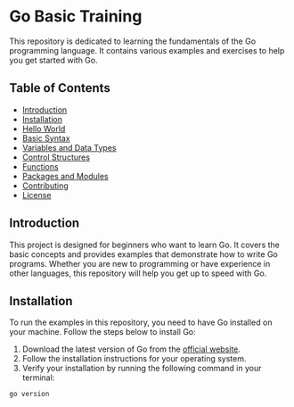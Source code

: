 # Go Basic Training

This repository is dedicated to learning the fundamentals of the Go programming language. It contains various examples and exercises to help you get started with Go.

## Table of Contents

- [Introduction](#introduction)
- [Installation](#installation)
- [Hello World](#hello-world)
- [Basic Syntax](#basic-syntax)
- [Variables and Data Types](#variables-and-data-types)
- [Control Structures](#control-structures)
- [Functions](#functions)
- [Packages and Modules](#packages-and-modules)
- [Contributing](#contributing)
- [License](#license)

## Introduction

This project is designed for beginners who want to learn Go. It covers the basic concepts and provides examples that demonstrate how to write Go programs. Whether you are new to programming or have experience in other languages, this repository will help you get up to speed with Go.

## Installation

To run the examples in this repository, you need to have Go installed on your machine. Follow the steps below to install Go:

1. Download the latest version of Go from the [official website](https://golang.org/dl/).
2. Follow the installation instructions for your operating system.
3. Verify your installation by running the following command in your terminal:

```sh
go version
